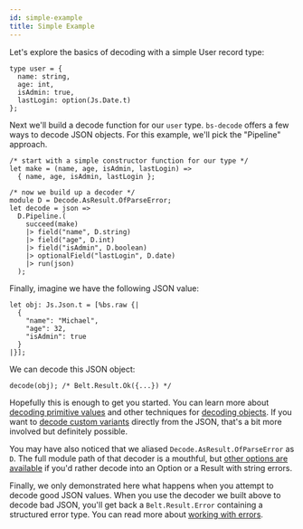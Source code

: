 ```yaml
---
id: simple-example
title: Simple Example
---
```


Let's explore the basics of decoding with a simple User record type:

```re
type user = {
  name: string,
  age: int,
  isAdmin: true,
  lastLogin: option(Js.Date.t)
};
```

Next we'll build a decode function for our `user` type. `bs-decode` offers a few ways to decode JSON objects. For this example, we'll pick the "Pipeline" approach.

```re
/* start with a simple constructor function for our type */
let make = (name, age, isAdmin, lastLogin) =>
  { name, age, isAdmin, lastLogin };

/* now we build up a decoder */
module D = Decode.AsResult.OfParseError;
let decode = json =>
  D.Pipeline.(
    succeed(make)
    |> field("name", D.string)
    |> field("age", D.int)
    |> field("isAdmin", D.boolean)
    |> optionalField("lastLogin", D.date)
    |> run(json)
  );
```

Finally, imagine we have the following JSON value:

```re
let obj: Js.Json.t = [%bs.raw {|
  {
    "name": "Michael",
    "age": 32,
    "isAdmin": true
  }
|}];
```

We can decode this JSON object:

```re
decode(obj); /* Belt.Result.Ok({...}) */
```

Hopefully this is enough to get you started. You can learn more about [decoding primitive values](decoding-simple-values.md) and other techniques for [decoding objects](decoding-objects.md). If you want to [decode custom variants](decoding-variants.md) directly from the JSON, that's a bit more involved but definitely possible.

You may have also noticed that we aliased `Decode.AsResult.OfParseError` as `D`. The full module path of that decoder is a mouthful, but [other options are available](return-types.md) if you'd rather decode into an Option or a Result with string errors.

Finally, we only demonstrated here what happens when you attempt to decode good JSON values. When you use the decoder we built above to decode bad JSON, you'll get back a `Belt.Result.Error` containing a structured error type. You can read more about [working with errors](handling-errors.md).
